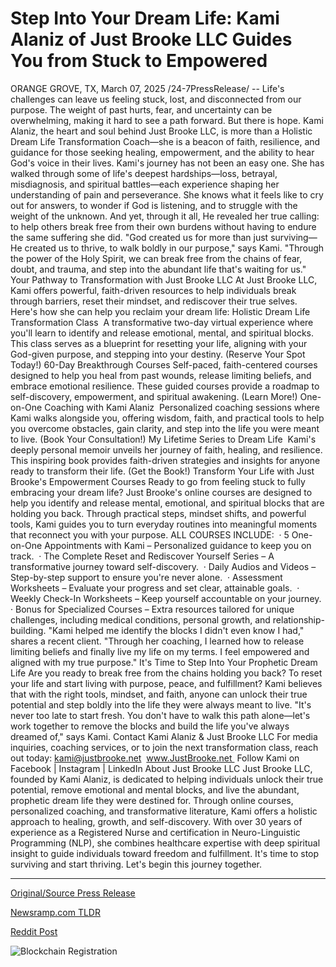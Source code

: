 # Step Into Your Dream Life: Kami Alaniz of Just Brooke LLC Guides You from Stuck to Empowered

ORANGE GROVE, TX, March 07, 2025 /24-7PressRelease/ -- Life's challenges can leave us feeling stuck, lost, and disconnected from our purpose. The weight of past hurts, fear, and uncertainty can be overwhelming, making it hard to see a path forward. But there is hope. Kami Alaniz, the heart and soul behind Just Brooke LLC, is more than a Holistic Dream Life Transformation Coach—she is a beacon of faith, resilience, and guidance for those seeking healing, empowerment, and the ability to hear God's voice in their lives.  Kami's journey has not been an easy one. She has walked through some of life's deepest hardships—loss, betrayal, misdiagnosis, and spiritual battles—each experience shaping her understanding of pain and perseverance. She knows what it feels like to cry out for answers, to wonder if God is listening, and to struggle with the weight of the unknown. And yet, through it all, He revealed her true calling: to help others break free from their own burdens without having to endure the same suffering she did.  "God created us for more than just surviving—He created us to thrive, to walk boldly in our purpose," says Kami. "Through the power of the Holy Spirit, we can break free from the chains of fear, doubt, and trauma, and step into the abundant life that's waiting for us."  Your Pathway to Transformation with Just Brooke LLC  At Just Brooke LLC, Kami offers powerful, faith-driven resources to help individuals break through barriers, reset their mindset, and rediscover their true selves. Here's how she can help you reclaim your dream life:  Holistic Dream Life Transformation Class  A transformative two-day virtual experience where you'll learn to identify and release emotional, mental, and spiritual blocks. This class serves as a blueprint for resetting your life, aligning with your God-given purpose, and stepping into your destiny. (Reserve Your Spot Today!)  60-Day Breakthrough Courses Self-paced, faith-centered courses designed to help you heal from past wounds, release limiting beliefs, and embrace emotional resilience. These guided courses provide a roadmap to self-discovery, empowerment, and spiritual awakening. (Learn More!)  One-on-One Coaching with Kami Alaniz  Personalized coaching sessions where Kami walks alongside you, offering wisdom, faith, and practical tools to help you overcome obstacles, gain clarity, and step into the life you were meant to live. (Book Your Consultation!)  My Lifetime Series to Dream Life  Kami's deeply personal memoir unveils her journey of faith, healing, and resilience. This inspiring book provides faith-driven strategies and insights for anyone ready to transform their life. (Get the Book!)  Transform Your Life with Just Brooke's Empowerment Courses  Ready to go from feeling stuck to fully embracing your dream life? Just Brooke's online courses are designed to help you identify and release mental, emotional, and spiritual blocks that are holding you back. Through practical steps, mindset shifts, and powerful tools, Kami guides you to turn everyday routines into meaningful moments that reconnect you with your purpose.  ALL COURSES INCLUDE:   · 5 One-on-One Appointments with Kami – Personalized guidance to keep you on track.  · The Complete Reset and Rediscover Yourself Series – A transformative journey toward self-discovery.  · Daily Audios and Videos – Step-by-step support to ensure you're never alone.  · Assessment Worksheets – Evaluate your progress and set clear, attainable goals.  · Weekly Check-In Worksheets – Keep yourself accountable on your journey.  · Bonus for Specialized Courses – Extra resources tailored for unique challenges, including medical conditions, personal growth, and relationship-building.  "Kami helped me identify the blocks I didn't even know I had," shares a recent client. "Through her coaching, I learned how to release limiting beliefs and finally live my life on my terms. I feel empowered and aligned with my true purpose."  It's Time to Step Into Your Prophetic Dream Life  Are you ready to break free from the chains holding you back? To reset your life and start living with purpose, peace, and fulfillment? Kami believes that with the right tools, mindset, and faith, anyone can unlock their true potential and step boldly into the life they were always meant to live.  "It's never too late to start fresh. You don't have to walk this path alone—let's work together to remove the blocks and build the life you've always dreamed of," says Kami.  Contact Kami Alaniz & Just Brooke LLC  For media inquiries, coaching services, or to join the next transformation class, reach out today: kami@justbrooke.net  www.JustBrooke.net  Follow Kami on Facebook | Instagram | LinkedIn  About Just Brooke LLC  Just Brooke LLC, founded by Kami Alaniz, is dedicated to helping individuals unlock their true potential, remove emotional and mental blocks, and live the abundant, prophetic dream life they were destined for. Through online courses, personalized coaching, and transformative literature, Kami offers a holistic approach to healing, growth, and self-discovery. With over 30 years of experience as a Registered Nurse and certification in Neuro-Linguistic Programming (NLP), she combines healthcare expertise with deep spiritual insight to guide individuals toward freedom and fulfillment.  It's time to stop surviving and start thriving. Let's begin this journey together. 

---

[Original/Source Press Release](https://www.24-7pressrelease.com/press-release/520396/step-into-your-dream-life-kami-alaniz-of-just-brooke-llc-guides-you-from-stuck-to-empowered)
                    

[Newsramp.com TLDR](https://newsramp.com/curated-news/transform-your-life-with-just-brooke-llc-s-holistic-dream-life-transformation/c2fefa774e62b348ab084488d40b8abf) 

 



[Reddit Post](https://www.reddit.com/r/AlternativeHealthNews/comments/1j5iskx/transform_your_life_with_just_brooke_llcs/) 



![Blockchain Registration](https://cdn.newsramp.app/24-7PressRelease/qrcode/253/7/duneB_M9.webp)